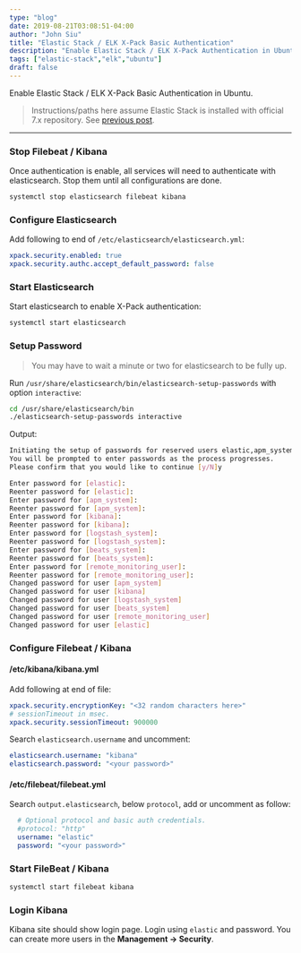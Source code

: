 ```yaml
---
type: "blog"
date: 2019-08-21T03:08:51-04:00
author: "John Siu"
title: "Elastic Stack / ELK X-Pack Basic Authentication"
description: "Enable Elastic Stack / ELK X-Pack Authentication in Ubuntu"
tags: ["elastic-stack","elk","ubuntu"]
draft: false
---
```

Enable Elastic Stack / ELK X-Pack Basic Authentication in Ubuntu.
<!--more-->
> Instructions/paths here assume Elastic Stack is installed with official 7.x repository. See [previous post](/blog/elk-ubuntu/).

---

### Stop Filebeat / Kibana

Once authentication is enable, all services will need to authenticate with elasticsearch. Stop them until all configurations are done.

```sh
systemctl stop elasticsearch filebeat kibana
```

### Configure Elasticsearch

Add following to end of `/etc/elasticsearch/elasticsearch.yml`:

```yml
xpack.security.enabled: true
xpack.security.authc.accept_default_password: false
```

### Start Elasticsearch

Start elasticsearch to enable X-Pack authentication:

```sh
systemctl start elasticsearch
```

### Setup Password

> You may have to wait a minute or two for elasticsearch to be fully up.

Run `/usr/share/elasticsearch/bin/elasticsearch-setup-passwords` with option `interactive`:

```sh
cd /usr/share/elasticsearch/bin
./elasticsearch-setup-passwords interactive
```

Output:

```sh
Initiating the setup of passwords for reserved users elastic,apm_system,kibana,logstash_system,beats_system,remote_monitoring_user.
You will be prompted to enter passwords as the process progresses.
Please confirm that you would like to continue [y/N]y

Enter password for [elastic]:
Reenter password for [elastic]:
Enter password for [apm_system]:
Reenter password for [apm_system]:
Enter password for [kibana]:
Reenter password for [kibana]:
Enter password for [logstash_system]:
Reenter password for [logstash_system]:
Enter password for [beats_system]:
Reenter password for [beats_system]:
Enter password for [remote_monitoring_user]:
Reenter password for [remote_monitoring_user]:
Changed password for user [apm_system]
Changed password for user [kibana]
Changed password for user [logstash_system]
Changed password for user [beats_system]
Changed password for user [remote_monitoring_user]
Changed password for user [elastic]
```

### Configure Filebeat / Kibana

#### /etc/kibana/kibana.yml

Add following at end of file:

```yml
xpack.security.encryptionKey: "<32 random characters here>"
# sessionTimeout in msec.
xpack.security.sessionTimeout: 900000
```

Search `elasticsearch.username` and uncomment:

```yml
elasticsearch.username: "kibana"
elasticsearch.password: "<your password>"
```

#### /etc/filebeat/filebeat.yml

Search `output.elasticsearch`, below `protocol`, add or uncomment as follow:

```yml
  # Optional protocol and basic auth credentials.
  #protocol: "http"
  username: "elastic"
  password: "<your password>"
```

### Start FileBeat / Kibana

```sh
systemctl start filebeat kibana
```

### Login Kibana

Kibana site should show login page. Login using `elastic` and password. You can create more users in the __Management -> Security__.
